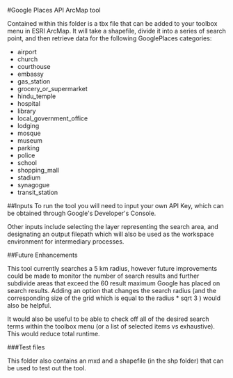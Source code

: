 #Google Places API ArcMap tool

Contained within this folder is a tbx file that can be added to your toolbox menu in ESRI ArcMap. It will take a shapefile, divide it into a series of search point, and then retrieve data for the following GooglePlaces categories:

  - airport
  - church
  - courthouse
  - embassy
  - gas_station
  - grocery_or_supermarket
  - hindu_temple
  - hospital
  - library
  - local_government_office
  - lodging
  - mosque
  - museum
  - parking
  - police
  - school
  - shopping_mall
  - stadium
  - synagogue
  - transit_station



##Inputs
To run the tool you will need to input your own API Key, which can be obtained through Google's Developer's Console.

Other inputs include selecting the layer representing the search area, and designating an output filepath which will also be used as the workspace environment for intermediary processes.

##Future Enhancements

This tool currently searches a 5 km radius, however future improvements could be made to monitor the number of search results and further subdivide areas that exceed the 60 result maximum Google has placed on search results. Adding an option that changes the search radius (and the corresponding size of the grid which is equal to the radius * sqrt 3 ) would also be helpful.

It would also be useful to be able to check off all of the desired search terms within the toolbox menu (or a list of selected items vs exhaustive). This would reduce total runtime.

###Test files

This folder also contains an mxd and a shapefile (in the shp folder) that can be used to test out the tool.
